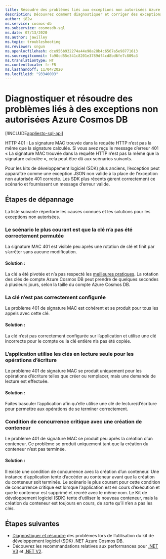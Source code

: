 ```yaml
---
title: Résoudre des problèmes liés aux exceptions non autorisées Azure Cosmos DB
description: Découvrez comment diagnostiquer et corriger des exceptions non autorisées.
author: j82w
ms.service: cosmos-db
ms.subservice: cosmosdb-sql
ms.date: 07/13/2020
ms.author: jawilley
ms.topic: troubleshooting
ms.reviewer: sngun
ms.openlocfilehash: dce956b932274a44e98a28b4c6567a5e98771613
ms.sourcegitcommit: fa90cd55e341c8201e3789df4cd8bd6fe7c809a3
ms.translationtype: HT
ms.contentlocale: fr-FR
ms.lasthandoff: 11/04/2020
ms.locfileid: "93340003"
---
```

# <a name="diagnose-and-troubleshoot-azure-cosmos-db-unauthorized-exceptions"></a>Diagnostiquer et résoudre des problèmes liés à des exceptions non autorisées Azure Cosmos DB
[!INCLUDE[appliesto-sql-api](includes/appliesto-sql-api.md)]

HTTP 401 : La signature MAC trouvée dans la requête HTTP n’est pas la même que la signature calculée.
Si vous avez reçu le message d’erreur 401 « La signature MAC trouvée dans la requête HTTP n’est pas la même que la signature calculée », cela peut être dû aux scénarios suivants.

Pour les kits de développement logiciel (SDK) plus anciens, l’exception peut apparaître comme une exception JSON non valide à la place de l’exception non autorisée 401 correcte. Les SDK plus récents gèrent correctement ce scénario et fournissent un message d’erreur valide.

## <a name="troubleshooting-steps"></a>Étapes de dépannage
La liste suivante répertorie les causes connues et les solutions pour les exceptions non autorisées.

### <a name="the-key-wasnt-properly-rotated-is-the-most-common-scenario"></a>Le scénario le plus courant est que la clé n’a pas été correctement permutée
La signature MAC 401 est visible peu après une rotation de clé et finit par s’arrêter sans aucune modification. 

#### <a name="solution"></a>Solution :
La clé a été pivotée et n’a pas respecté les [meilleures pratiques](secure-access-to-data.md#key-rotation). La rotation des clés de compte Azure Cosmos DB peut prendre de quelques secondes à plusieurs jours, selon la taille du compte Azure Cosmos DB.

### <a name="the-key-is-misconfigured"></a>La clé n’est pas correctement configurée 
Le problème 401 de signature MAC est cohérent et se produit pour tous les appels avec cette clé.

#### <a name="solution"></a>Solution :
La clé n’est pas correctement configurée sur l’application et utilise une clé incorrecte pour le compte ou la clé entière n’a pas été copiée.

### <a name="the-application-is-using-the-read-only-keys-for-write-operations"></a>L’application utilise les clés en lecture seule pour les opérations d’écriture
Le problème 401 de signature MAC se produit uniquement pour les opérations d’écriture telles que créer ou remplacer, mais une demande de lecture est effectuée.

#### <a name="solution"></a>Solution :
Faites basculer l’application afin qu’elle utilise une clé de lecture/d’écriture pour permettre aux opérations de se terminer correctement.

### <a name="race-condition-with-create-container"></a>Condition de concurrence critique avec une création de conteneur
Le problème 401 de signature MAC se produit peu après la création d’un conteneur. Ce problème se produit uniquement tant que la création du conteneur n’est pas terminée.

#### <a name="solution"></a>Solution :
Il existe une condition de concurrence avec la création d’un conteneur. Une instance d’application tente d’accéder au conteneur avant que la création du conteneur soit terminée. Le scénario le plus courant pour cette condition de concurrence critique est lorsque l’application est en cours d’exécution et que le conteneur est supprimé et recréé avec le même nom. Le Kit de développement logiciel (SDK) tente d’utiliser le nouveau conteneur, mais la création du conteneur est toujours en cours, de sorte qu’il n’en a pas les clés.

## <a name="next-steps"></a>Étapes suivantes
* [Diagnostiquer et résoudre](troubleshoot-dot-net-sdk.md) des problèmes lors de l’utilisation du kit de développement logiciel (SDK) .NET Azure Cosmos DB.
* Découvrez les recommandations relatives aux performances pour [.NET V3](performance-tips-dotnet-sdk-v3-sql.md) et [.NET V2](performance-tips.md).